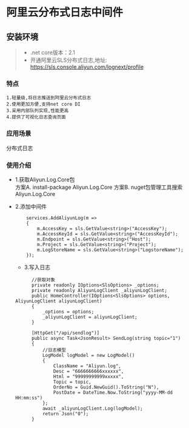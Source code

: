 阿里云分布式日志中间件
===============

## 安装环境

>+ .net core版本：2.1
>+ 开通阿里云SLS分布式日志,地址: https://sls.console.aliyun.com/lognext/profile

### 特点
~~~
1.轻量级,将日志推送到阿里云分布式日志
2.使用更加方便,支持net core DI
3.采用内部队列实现,性能更高
4.提供了可视化日志查询页面
~~~

### 应用场景
分布式日志

### 使用介绍
+ 1.获取Aliyun.Log.Core包 </br>
    方案A. install-package Aliyun.Log.Core
    方案B. nuget包管理工具搜索 Aliyun.Log.Core

+ 2.添加中间件
    ```code
        services.AddAliyunLog(m =>
        {
            m.AccessKey = sls.GetValue<string>("AccessKey");
            m.AccessKeyId = sls.GetValue<string>("AccessKeyId");
            m.Endpoint = sls.GetValue<string>("Host");
            m.Project = sls.GetValue<string>("Project");
            m.LogStoreName = sls.GetValue<string>("LogstoreName");
        });
    ```
  + 3.写入日志
  ```code
        //获取对象
        private readonly IOptions<SlsOptions> _options;
        private readonly AliyunLogClient _aliyunLogClient;
        public HomeController(IOptions<SlsOptions> options, AliyunLogClient aliyunLogClient)
        {
            _options = options;
            _aliyunLogClient = aliyunLogClient;
        }
        
        [HttpGet("/api/sendlog")]
        public async Task<JsonResult> SendLog(string topic="1")
        {
            //日志模型
            LogModel logModel = new LogModel()
            {
                ClassName = "Aliyun.log",
                Desc = "6666666666xxxxxx",
                Html = "99999999999xxxxx",
                Topic = topic,
                OrderNo = Guid.NewGuid().ToString("N"),
                PostDate = DateTime.Now.ToString("yyyy-MM-dd HH:mm:ss")
            };
            await _aliyunLogClient.Log(logModel);
            return Json("0");
        }
    ```

